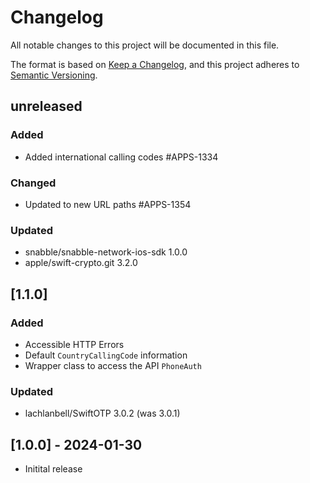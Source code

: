# Changelog
All notable changes to this project will be documented in this file.

The format is based on [Keep a Changelog](https://keepachangelog.com/en/1.0.0/),
and this project adheres to [Semantic Versioning](https://semver.org/spec/v2.0.0.html).

## unreleased

### Added
* Added international calling codes #APPS-1334

### Changed
* Updated to new URL paths #APPS-1354

### Updated 
* snabble/snabble-network-ios-sdk 1.0.0
* apple/swift-crypto.git 3.2.0

## [1.1.0]

### Added
* Accessible HTTP Errors
* Default `CountryCallingCode` information
* Wrapper class to access the API `PhoneAuth`

### Updated 
* lachlanbell/SwiftOTP 3.0.2 (was 3.0.1)

## [1.0.0] - 2024-01-30
* Initital release
